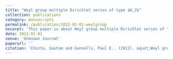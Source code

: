```yaml
---
title: "Weyl group multiple Dirichlet series of type $A_2$"
collection: publications
category: manuscripts
permalink: /publication/2012-01-01-weylgroup
excerpt: 'This paper is about Weyl group multiple Dirichlet series of type $A_2$.'
date: 2012-01-01
venue: 'Unknown Journal'
paperurl: ''
citation: 'Chinta, Gautam and Gunnells, Paul E.. (2012). &quot;Weyl group multiple Dirichlet series of type $A_2$.&quot; <i>Unknown Journal</i>. ().'
---
```

